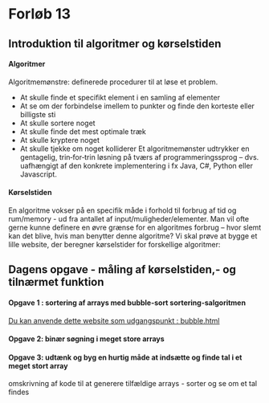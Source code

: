 # Forløb 13 
## Introduktion til algoritmer og kørselstiden

#### Algoritmer
Algoritmemønstre: definerede procedurer til at løse et problem.
- At skulle finde et specifikt element i en samling af elementer
- At se om der forbindelse imellem to punkter og finde den korteste eller billigste sti
- At skulle sortere noget
- At skulle finde det mest optimale træk
- At skulle kryptere noget
- At skulle tjekke om noget kolliderer
Et algoritmemønster udtrykker en gentagelig, trin‐for‐trin løsning på tværs af
programmeringssprog – dvs. uafhængigt af den konkrete implementering i fx Java, C#, Python eller Javascript.

#### Kørselstiden
En algoritme vokser på en specifik måde i forhold til forbrug af tid og rum/memory - ud fra antallet af input/muligheder/elementer.
Man vil ofte gerne kunne definere en øvre grænse for en algoritmes forbrug – hvor slemt kan det blive, hvis man benytter denne algoritme?
Vi skal prøve at bygge et lille website, der beregner kørselstider for forskellige algoritmer: 

## Dagens opgave - måling af kørselstiden,- og tilnærmet funktion 


#### Opgave 1 : sortering af arrays med bubble-sort sortering-salgoritmen
[Du kan anvende dette website som udgangspunkt : bubble.html](bubble.html)


#### Opgave 2: binær søgning i meget store arrays


#### Opgave 3: udtænk og byg en hurtig måde at indsætte og finde tal i et meget stort array
omskrivning af kode til at generere tilfældige arrays - sorter og se om et tal findes